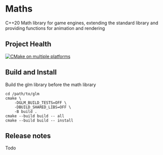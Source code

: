 # Maths

C++20 Math library for game engines, extending the standard library and providing functions for animation and rendering

## Project Health


[![CMake on multiple platforms](https://github.com/paulbaudy/cpp-maths/actions/workflows/cmake-multi-platform.yml/badge.svg)](https://github.com/paulbaudy/cpp-maths/actions/workflows/cmake-multi-platform.yml)


## Build and Install

Build the glm library before the math library

```shell
cd /path/to/glm
cmake \
    -DGLM_BUILD_TESTS=OFF \
    -DBUILD_SHARED_LIBS=OFF \
    -B build .
cmake --build build -- all
cmake --build build -- install
```
## Release notes

Todo

